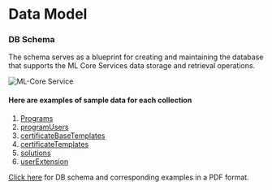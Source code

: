 # Data Model

### DB Schema

The schema serves as a blueprint for creating and maintaining the database that supports the ML Core Services data storage and retrieval operations.

![ML-Core Service](https://ml-services-uploads.s3.ap-south-1.amazonaws.com/DBSchema/ML-Core.png)



#### Here are examples of sample data for each collection

1. [Programs](https://github.com/shikshalokam/ml-core-service/blob/master/DBSchema/programs.json)
2. [programUsers](https://github.com/shikshalokam/ml-core-service/blob/master/DBSchema/programUsers.json)
3. [certificateBaseTemplates](https://github.com/shikshalokam/ml-core-service/blob/master/DBSchema/certificateBaseTemplates.json)
4. [certificateTemplates](https://github.com/shikshalokam/ml-core-service/blob/master/DBSchema/certificateTemplates.json)
5. [solutions](https://github.com/shikshalokam/ml-core-service/blob/master/DBSchema/solutions.json)
6. [userExtension](https://github.com/shikshalokam/ml-core-service/blob/master/DBSchema/userExtension.json)



[Click here](https://ml-services-uploads.s3.ap-south-1.amazonaws.com/DBSchema/ML-Core.pdf) for DB schema and corresponding examples in a PDF format.
